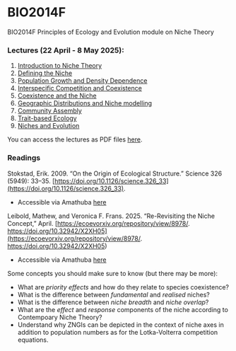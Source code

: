 # BIO2014F
BIO2014F Principles of Ecology and Evolution module on Niche Theory

### Lectures (22 April - 8 May 2025):
1. [Introduction to Niche Theory](1_IntroNicheTheory)
2. [Defining the Niche](2_DefiningTheNiche)
3. [Population Growth and Density Dependence](3_PopulationGrowth)
4. [Interspecific Competition and Coexistence](4_CompetitionCoexistence)
5. [Coexistence and the Niche](5_CoexistenceAndTheNiche)
6. [Geographic Distributions and Niche modelling](6_GeographicNiche)
7. [Community Assembly](7_CommunityAssembly)
8. [Trait-based Ecology](8_TraitEcology)
9. [Niches and Evolution](9_NicheEvolution)

You can access the lectures as PDF files [here](https://github.com/PlantEcologi/BIO2014F/tree/main/lectures2025).

### Readings

Stokstad, Erik. 2009. “On the Origin of Ecological Structure.” Science 326 (5949): 33–35. [https://doi.org/10.1126/science.326_33](https://doi.org/10.1126/science.326_33).

- Accessible via Amathuba [here](https://amathuba.uct.ac.za/d2l/le/lessons/103848/topics/3050494)

Leibold, Mathew, and Veronica F. Frans. 2025. “Re-Revisiting the Niche Concept,” April. [https://ecoevorxiv.org/repository/view/8978/.
https://doi.org/10.32942/X2XH05](https://ecoevorxiv.org/repository/view/8978/.
https://doi.org/10.32942/X2XH05)

- Accessible via Amathuba [here](https://amathuba.uct.ac.za/d2l/le/lessons/103848/topics/3288604)

Some concepts you should make sure to know (but there may be more):

- What are _priority effects_ and how do they relate to species coexistence?
- What is the difference between _fundamental_ and _realised_ niches?
- What is the difference between _niche breadth_ and _niche overlap_?
- What are the _effect_ and _response_ components of the niche according to Contempoary Niche Theory?
- Understand why ZNGIs can be depicted in the context of niche axes in addition to population numbers as for the Lotka-Volterra competition equations.
